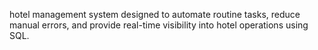 hotel management system designed to automate routine tasks, reduce manual errors, and provide real-time visibility into hotel operations using SQL.
